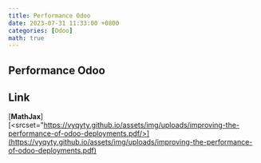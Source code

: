 ```yaml
---
title: Performance Odoo 
date: 2023-07-31 11:33:00 +0800
categories: [Odoo]
math: true
---
```

## Performance Odoo 

## Link

[**MathJax**][<srcset="https://vyqyty.github.io/assets/img/uploads/improving-the-performance-of-odoo-deployments.pdf/>](https://vyqyty.github.io/assets/img/uploads/improving-the-performance-of-odoo-deployments.pdf)
